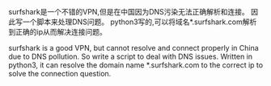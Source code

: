 surfshark是一个不错的VPN,但是在中国因为DNS污染无法正确解析和连接。
因此写一个脚本来处理DNS问题。
python3写的,可以将域名*.surfshark.com解析到正确的ip从而解决连接问题。


surfshark is a good VPN, but cannot resolve and connect properly in China due to DNS pollution.
So write a script to deal with DNS issues.
Written in python3, it can resolve the domain name *.surfshark.com to the correct ip to solve the connection question.
